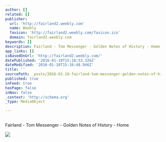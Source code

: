 ```yaml
---
author: []
related: []
publisher:
  url: 'http://fairland2.weebly.com'
  name: Weebly
  favicon: 'http://fairland2.weebly.com/favicon.ico'
  domain: fairland2.weebly.com
keywords: []
description: Fairland - Tom Messenger - Golden Notes of History - Home
app_links: []
isBasedOnUrl: 'http://fairland2.weebly.com/'
datePublished: '2016-01-10T15:18:53.326Z'
dateModified: '2016-01-10T15:16:48.946Z'
title: ''
sourcePath: _posts/2016-01-10-fairland-tom-messenger-golden-notes-of-history-home.md
published: true
inFeed: true
hasPage: false
inNav: false
_context: 'http://schema.org'
_type: MediaObject

---
```

<article style=""><h1></h1><p>Fairland - Tom Messenger - Golden Notes of History - Home</p><img src="http://fairland2.weebly.com/uploads/5/8/5/1/58516419/1043464.png" /></article>